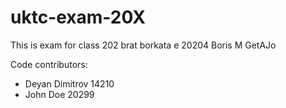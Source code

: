 # uktc-exam-20X

This is exam for class 202
brat borkata e 
20204
Boris M
GetAJo

Code contributors:
- Deyan Dimitrov 14210
- John Doe 20299
